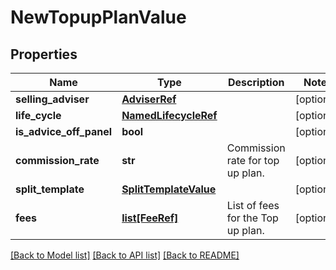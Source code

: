 # NewTopupPlanValue

## Properties
Name | Type | Description | Notes
------------ | ------------- | ------------- | -------------
**selling_adviser** | [**AdviserRef**](AdviserRef.md) |  | [optional] 
**life_cycle** | [**NamedLifecycleRef**](NamedLifecycleRef.md) |  | [optional] 
**is_advice_off_panel** | **bool** |  | [optional] 
**commission_rate** | **str** | Commission rate for top up plan. | [optional] 
**split_template** | [**SplitTemplateValue**](SplitTemplateValue.md) |  | [optional] 
**fees** | [**list[FeeRef]**](FeeRef.md) | List of fees for the Top up plan. | [optional] 

[[Back to Model list]](../README.md#documentation-for-models) [[Back to API list]](../README.md#documentation-for-api-endpoints) [[Back to README]](../README.md)

